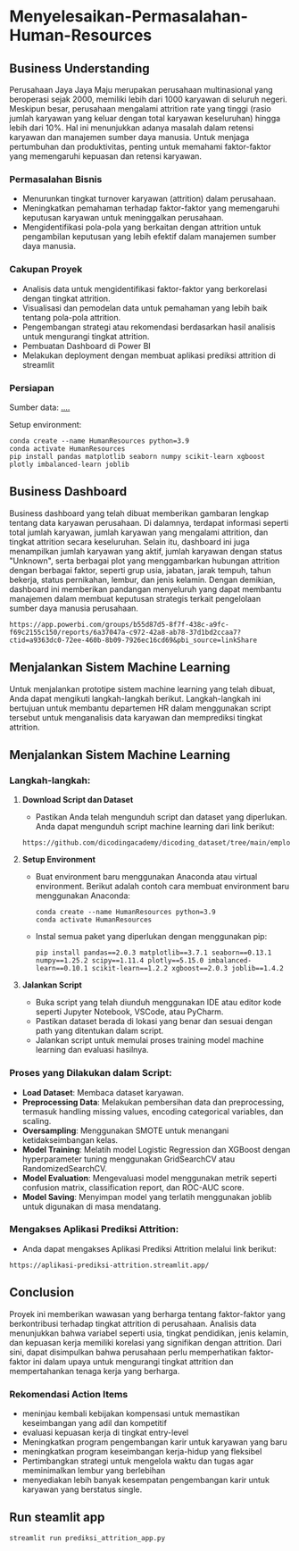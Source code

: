 # Menyelesaikan-Permasalahan-Human-Resources

## Business Understanding
Perusahaan Jaya Jaya Maju merupakan perusahaan multinasional yang beroperasi sejak 2000, memiliki lebih dari 1000 karyawan di seluruh negeri. Meskipun besar, perusahaan mengalami attrition rate yang tinggi (rasio jumlah karyawan yang keluar dengan total karyawan keseluruhan) hingga lebih dari 10%. Hal ini menunjukkan adanya masalah dalam retensi karyawan dan manajemen sumber daya manusia. Untuk menjaga pertumbuhan dan produktivitas, penting untuk memahami faktor-faktor yang memengaruhi kepuasan dan retensi karyawan.

### Permasalahan Bisnis
- Menurunkan tingkat turnover karyawan (attrition) dalam perusahaan.
- Meningkatkan pemahaman terhadap faktor-faktor yang memengaruhi keputusan karyawan untuk meninggalkan perusahaan.
- Mengidentifikasi pola-pola yang berkaitan dengan attrition untuk pengambilan keputusan yang lebih efektif dalam manajemen sumber daya manusia.

### Cakupan Proyek
- Analisis data untuk mengidentifikasi faktor-faktor yang berkorelasi dengan tingkat attrition.
- Visualisasi dan pemodelan data untuk pemahaman yang lebih baik tentang pola-pola attrition.
- Pengembangan strategi atau rekomendasi berdasarkan hasil analisis untuk mengurangi tingkat attrition.
- Pembuatan Dashboard di Power BI
- Melakukan deployment dengan membuat aplikasi prediksi attrition di streamlit

### Persiapan

Sumber data: [....](https://github.com/dicodingacademy/dicoding_dataset/tree/main/employee)

Setup environment:
```
conda create --name HumanResources python=3.9
conda activate HumanResources
pip install pandas matplotlib seaborn numpy scikit-learn xgboost plotly imbalanced-learn joblib
```

## Business Dashboard
Business dashboard yang telah dibuat memberikan gambaran lengkap tentang data karyawan perusahaan. Di dalamnya, terdapat informasi  seperti total jumlah karyawan, jumlah karyawan yang mengalami attrition, dan tingkat attrition secara keseluruhan. Selain itu, dashboard ini juga menampilkan jumlah karyawan yang aktif, jumlah karyawan dengan status "Unknown", serta berbagai plot yang menggambarkan hubungan attrition dengan berbagai faktor, seperti grup usia, jabatan, jarak tempuh, tahun bekerja, status pernikahan, lembur, dan jenis kelamin. Dengan demikian, dashboard ini memberikan pandangan menyeluruh yang dapat membantu manajemen dalam membuat keputusan strategis terkait pengelolaan sumber daya manusia perusahaan.

```
https://app.powerbi.com/groups/b55d87d5-8f7f-438c-a9fc-f69c2155c150/reports/6a37047a-c972-42a8-ab78-37d1bd2ccaa7?ctid=a9363dc0-72ee-460b-8b09-7926ec16cd69&pbi_source=linkShare
```

## Menjalankan Sistem Machine Learning

Untuk menjalankan prototipe sistem machine learning yang telah dibuat, Anda dapat mengikuti langkah-langkah berikut. Langkah-langkah ini bertujuan untuk membantu departemen HR dalam menggunakan script tersebut untuk menganalisis data karyawan dan memprediksi tingkat attrition.

## Menjalankan Sistem Machine Learning

### Langkah-langkah:

1. **Download Script dan Dataset**
   - Pastikan Anda telah mengunduh script dan dataset yang diperlukan. Anda dapat mengunduh script machine learning dari link berikut:
   ```
   https://github.com/dicodingacademy/dicoding_dataset/tree/main/employee
   ```

2. **Setup Environment**
   - Buat environment baru menggunakan Anaconda atau virtual environment. Berikut adalah contoh cara membuat environment baru menggunakan Anaconda:
     ```
     conda create --name HumanResources python=3.9
     conda activate HumanResources
     ```
   - Instal semua paket yang diperlukan dengan menggunakan pip:
     ```
     pip install pandas==2.0.3 matplotlib==3.7.1 seaborn==0.13.1 numpy==1.25.2 scipy==1.11.4 plotly==5.15.0 imbalanced-learn==0.10.1 scikit-learn==1.2.2 xgboost==2.0.3 joblib==1.4.2
     ```

3. **Jalankan Script**
   - Buka script yang telah diunduh menggunakan IDE atau editor kode seperti Jupyter Notebook, VSCode, atau PyCharm.
   - Pastikan dataset berada di lokasi yang benar dan sesuai dengan path yang ditentukan dalam script.
   - Jalankan script untuk memulai proses training model machine learning dan evaluasi hasilnya.

### Proses yang Dilakukan dalam Script:
- **Load Dataset**: Membaca dataset karyawan.
- **Preprocessing Data**: Melakukan pembersihan data dan preprocessing, termasuk handling missing values, encoding categorical variables, dan scaling.
- **Oversampling**: Menggunakan SMOTE untuk menangani ketidakseimbangan kelas.
- **Model Training**: Melatih model Logistic Regression dan XGBoost dengan hyperparameter tuning menggunakan GridSearchCV atau RandomizedSearchCV.
- **Model Evaluation**: Mengevaluasi model menggunakan metrik seperti confusion matrix, classification report, dan ROC-AUC score.
- **Model Saving**: Menyimpan model yang terlatih menggunakan joblib untuk digunakan di masa mendatang.

### Mengakses Aplikasi Prediksi Attrition:
- Anda dapat mengakses Aplikasi Prediksi Attrition melalui link berikut:
```
https://aplikasi-prediksi-attrition.streamlit.app/
```

## Conclusion
Proyek ini memberikan wawasan yang berharga tentang faktor-faktor yang berkontribusi terhadap tingkat attrition di perusahaan. Analisis data menunjukkan bahwa variabel seperti usia, tingkat pendidikan, jenis kelamin, dan kepuasan kerja memiliki korelasi yang signifikan dengan attrition. Dari sini, dapat disimpulkan bahwa perusahaan perlu memperhatikan faktor-faktor ini dalam upaya untuk mengurangi tingkat attrition dan mempertahankan tenaga kerja yang berharga.

### Rekomendasi Action Items
- meninjau kembali kebijakan kompensasi untuk memastikan keseimbangan yang adil dan kompetitif
- evaluasi kepuasan kerja di tingkat entry-level 
- Meningkatkan program pengembangan karir untuk karyawan yang baru 
- meningkatkan program keseimbangan kerja-hidup yang fleksibel
- Pertimbangkan strategi untuk mengelola waktu dan tugas agar meminimalkan lembur yang berlebihan
- menyediakan lebih banyak kesempatan pengembangan karir untuk karyawan yang berstatus single.

## Run steamlit app
```
streamlit run prediksi_attrition_app.py
```
